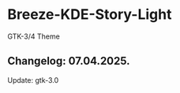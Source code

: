 # Breeze-KDE-Story-Light
GTK-3/4 Theme

Changelog: 07.04.2025.
-----------------------

Update: gtk-3.0
